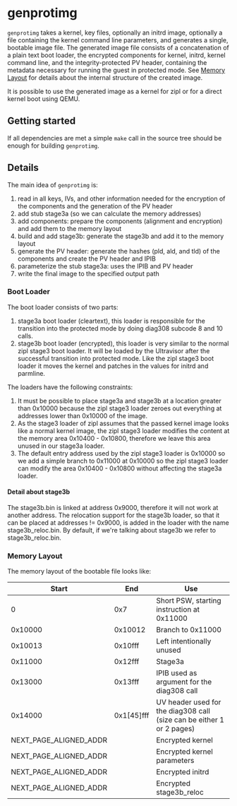 # genprotimg

`genprotimg` takes a kernel, key files, optionally an initrd image,
optionally a file containing the kernel command line parameters, and
generates a single, bootable image file. The generated image file
consists of a concatenation of a plain text boot loader, the encrypted
components for kernel, initrd, kernel command line, and the
integrity-protected PV header, containing the metadata necessary for
running the guest in protected mode. See [Memory Layout](#memory-layout)
for details about the internal structure of the created image.

It is possible to use the generated image as a kernel for zipl or for
a direct kernel boot using QEMU.

## Getting started

If all dependencies are met a simple `make` call in the source tree
should be enough for building `genprotimg`.

## Details

The main idea of `genprotimg` is:

1. read in all keys, IVs, and other information needed for the
   encryption of the components and the generation of the PV header
2. add stub stage3a (so we can calculate the memory addresses)
3. add components: prepare the components (alignment and encryption)
   and add them to the memory layout
4. build and add stage3b: generate the stage3b and add it to the memory layout
5. generate the PV header: generate the hashes (pld, ald, and tld) of
   the components and create the PV header and IPIB
6. parameterize the stub stage3a: uses the IPIB and PV header
7. write the final image to the specified output path

### Boot Loader

The boot loader consists of two parts:

1. stage3a boot loader (cleartext), this loader is responsible for the
   transition into the protected mode by doing diag308 subcode 8 and
   10 calls.
2. stage3b boot loader (encrypted), this loader is very similar to the
   normal zipl stage3 boot loader. It will be loaded by the Ultravisor
   after the successful transition into protected mode. Like the zipl
   stage3 boot loader it moves the kernel and patches in the values
   for initrd and parmline.

The loaders have the following constraints:

1. It must be possible to place stage3a and stage3b at a location
   greater than 0x10000 because the zipl stage3 loader zeroes out
   everything at addresses lower than 0x10000 of the image.
2. As the stage3 loader of zipl assumes that the passed kernel image
   looks like a normal kernel image, the zipl stage3 loader modifies the
   content at the memory area 0x10400 - 0x10800, therefore we leave this
   area unused in our stage3a loader.
3. The default entry address used by the zipl stage3 loader is 0x10000
   so we add a simple branch to 0x11000 at 0x10000 so the zipl stage3
   loader can modify the area 0x10400 - 0x10800 without affecting the
   stage3a loader.

#### Detail about stage3b

The stage3b.bin is linked at address 0x9000, therefore it will not
work at another address. The relocation support for the stage3b
loader, so that it can be placed at addresses != 0x9000, is added in
the loader with the name stage3b_reloc.bin. By default, if we're
talking about stage3b we refer to stage3b_reloc.bin.

### Memory Layout

The memory layout of the bootable file looks like:

| Start                  | End        | Use                                                                   |
|------------------------|------------|-----------------------------------------------------------------------|
| 0                      | 0x7        | Short PSW, starting instruction at 0x11000                            |
| 0x10000                | 0x10012    | Branch to 0x11000                                                     |
| 0x10013                | 0x10fff    | Left intentionally unused                                             |
| 0x11000                | 0x12fff    | Stage3a                                                               |
| 0x13000                | 0x13fff    | IPIB used as argument for the diag308 call                            |
| 0x14000                | 0x1[45]fff | UV header used for the diag308 call (size can be either 1 or 2 pages) |
| NEXT_PAGE_ALIGNED_ADDR |            | Encrypted kernel                                                      |
| NEXT_PAGE_ALIGNED_ADDR |            | Encrypted kernel parameters                                           |
| NEXT_PAGE_ALIGNED_ADDR |            | Encrypted initrd                                                      |
| NEXT_PAGE_ALIGNED_ADDR |            | Encrypted stage3b_reloc                                               |
